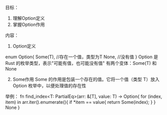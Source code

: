 目标：
1. 理解Option定义
2. 掌握Option作用


内容：
1. Option定义

enum Option<T>{
    Some(T), //存在一个值，类型为T
    None, //没有值
}
Option<T> 是 Rust 的枚举类型，表示"可能有值，也可能没有值"
有两个变体：Some(T) 和 None

2. Some作用
Some 的作用是包装一个存在的值。它将一个值（类型 T）放入 Option 枚举中，以便处理值的存在性

举例：
fn find_index<T: PartialEq>(arr: &[T], value: T) -> Option<usize>{
    for (index, item) in arr.iter().enumerate(){
        if *item == value{
            return Some(index);
        }
    }
    None
}

